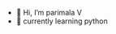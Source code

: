 - 👋 Hi, I’m parimala V
- 👀 currently learning python


<!---
Parimala1987/Parimala1987 is a ✨ special ✨ repository because its `README.md` (this file) appears on your GitHub profile.
You can click the Preview link to take a look at your changes.
--->
